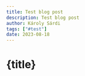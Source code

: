 ```yaml
---
title: Test blog post
description: Test blog post
author: Károly Sárdi
tags: ["#test"]
date: 2023-08-18
---
```


# {title}
